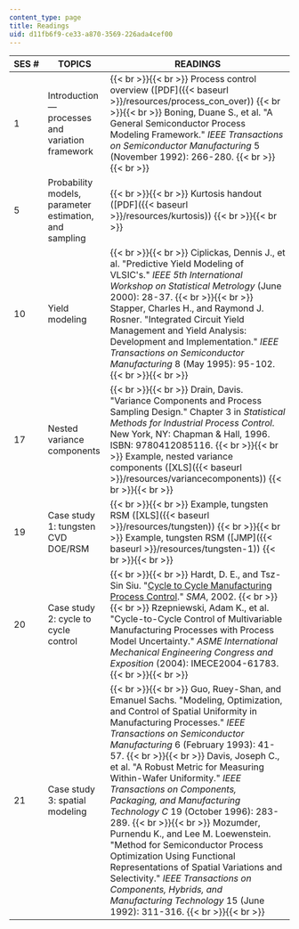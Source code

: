 ```yaml
---
content_type: page
title: Readings
uid: d11fb6f9-ce33-a870-3569-226ada4cef00
---
```


| SES # | TOPICS | READINGS |
| --- | --- | --- |
| 1 | Introduction — processes and variation framework |  {{< br >}}{{< br >}} Process control overview ([PDF]({{< baseurl >}}/resources/process_con_over)) {{< br >}}{{< br >}} Boning, Duane S., et al. "A General Semiconductor Process Modeling Framework." _IEEE Transactions on Semiconductor Manufacturing_ 5 (November 1992): 266-280. {{< br >}}{{< br >}}  |
| 5 | Probability models, parameter estimation, and sampling |  {{< br >}}{{< br >}} Kurtosis handout ([PDF]({{< baseurl >}}/resources/kurtosis)) {{< br >}}{{< br >}}  |
| 10 | Yield modeling |  {{< br >}}{{< br >}} Ciplickas, Dennis J., et al. "Predictive Yield Modeling of VLSIC's." _IEEE 5th International Workshop on Statistical Metrology_ (June 2000): 28-37. {{< br >}}{{< br >}} Stapper, Charles H., and Raymond J. Rosner. "Integrated Circuit Yield Management and Yield Analysis: Development and Implementation." _IEEE Transactions on Semiconductor Manufacturing_ 8 (May 1995): 95-102. {{< br >}}{{< br >}}  |
| 17 | Nested variance components |  {{< br >}}{{< br >}} Drain, Davis. "Variance Components and Process Sampling Design." Chapter 3 in _Statistical Methods for Industrial Process Control_. New York, NY: Chapman & Hall, 1996. ISBN: 9780412085116. {{< br >}}{{< br >}} Example, nested variance components ([XLS]({{< baseurl >}}/resources/variancecomponents)) {{< br >}}{{< br >}}  |
| 19 | Case study 1: tungsten CVD DOE/RSM |  {{< br >}}{{< br >}} Example, tungsten RSM ([XLS]({{< baseurl >}}/resources/tungsten)) {{< br >}}{{< br >}} Example, tungsten RSM ([JMP]({{< baseurl >}}/resources/tungsten-1)) {{< br >}}{{< br >}}  |
| 20 | Case study 2: cycle to cycle control |  {{< br >}}{{< br >}} Hardt, D. E., and Tsz-Sin Siu. "[Cycle to Cycle Manufacturing Process Control](http://dspace.mit.edu/handle/1721.1/4026)." _SMA_, 2002. {{< br >}}{{< br >}} Rzepniewski, Adam K., et al. "Cycle-to-Cycle Control of Multivariable Manufacturing Processes with Process Model Uncertainty." _ASME International Mechanical Engineering Congress and Exposition_ (2004): IMECE2004-61783. {{< br >}}{{< br >}}  |
| 21 | Case study 3: spatial modeling |  {{< br >}}{{< br >}} Guo, Ruey-Shan, and Emanuel Sachs. "Modeling, Optimization, and Control of Spatial Uniformity in Manufacturing Processes." _IEEE Transactions on Semiconductor Manufacturing_ 6 (February 1993): 41-57. {{< br >}}{{< br >}} Davis, Joseph C., et al. "A Robust Metric for Measuring Within-Wafer Uniformity." _IEEE Transactions on Components, Packaging, and Manufacturing Technology C_ 19 (October 1996): 283-289. {{< br >}}{{< br >}} Mozumder, Purnendu K., and Lee M. Loewenstein. "Method for Semiconductor Process Optimization Using Functional Representations of Spatial Variations and Selectivity." _IEEE Transactions on Components, Hybrids, and Manufacturing Technology_ 15 (June 1992): 311-316. {{< br >}}{{< br >}}